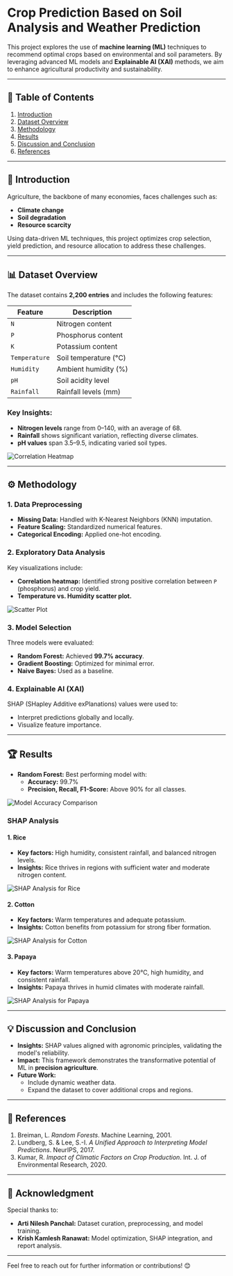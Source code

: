 # Crop Prediction Based on Soil Analysis and Weather Prediction

This project explores the use of **machine learning (ML)** techniques to recommend optimal crops based on environmental and soil parameters. By leveraging advanced ML models and **Explainable AI (XAI)** methods, we aim to enhance agricultural productivity and sustainability.

---

## 📖 Table of Contents
1. [Introduction](#introduction)
2. [Dataset Overview](#dataset-overview)
3. [Methodology](#methodology)
4. [Results](#results)
5. [Discussion and Conclusion](#discussion-and-conclusion)
6. [References](#references)

---

## 🧐 Introduction
Agriculture, the backbone of many economies, faces challenges such as:
- **Climate change**
- **Soil degradation**
- **Resource scarcity**

Using data-driven ML techniques, this project optimizes crop selection, yield prediction, and resource allocation to address these challenges.

---

## 📊 Dataset Overview
The dataset contains **2,200 entries** and includes the following features:

| Feature      | Description                   |
|--------------|-------------------------------|
| `N`          | Nitrogen content              |
| `P`          | Phosphorus content           |
| `K`          | Potassium content            |
| `Temperature`| Soil temperature (°C)       |
| `Humidity`   | Ambient humidity (%)        |
| `pH`         | Soil acidity level           |
| `Rainfall`   | Rainfall levels (mm)         |

### Key Insights:
- **Nitrogen levels** range from 0–140, with an average of 68.
- **Rainfall** shows significant variation, reflecting diverse climates.
- **pH values** span 3.5–9.5, indicating varied soil types.

![Correlation Heatmap](![image](https://github.com/user-attachments/assets/05715856-a686-4ced-bd8b-80af7d858168)
) <!-- Replace with your heatmap URL -->

---

## ⚙️ Methodology

### 1. **Data Preprocessing**
- **Missing Data:** Handled with K-Nearest Neighbors (KNN) imputation.
- **Feature Scaling:** Standardized numerical features.
- **Categorical Encoding:** Applied one-hot encoding.

### 2. **Exploratory Data Analysis**
Key visualizations include:
- **Correlation heatmap:** Identified strong positive correlation between `P` (phosphorus) and crop yield.
- **Temperature vs. Humidity scatter plot.**

![Scatter Plot](![download](https://github.com/user-attachments/assets/55a93544-db7e-412f-9662-5c41b6676538)
) <!-- Replace with your scatter plot URL -->

### 3. **Model Selection**
Three models were evaluated:
- **Random Forest:** Achieved **99.7% accuracy**.
- **Gradient Boosting:** Optimized for minimal error.
- **Naive Bayes:** Used as a baseline.

### 4. **Explainable AI (XAI)**
SHAP (SHapley Additive exPlanations) values were used to:
- Interpret predictions globally and locally.
- Visualize feature importance.

---

## 🏆 Results
- **Random Forest:** Best performing model with:
  - **Accuracy:** 99.7%
  - **Precision, Recall, F1-Score:** Above 90% for all classes.
  
![Model Accuracy Comparison](![image](https://github.com/user-attachments/assets/905a0746-c27f-4cf8-bd7f-1e9f59f1dbc8)
) <!-- Replace with your accuracy comparison chart -->

### SHAP Analysis

#### 1. **Rice**
- **Key factors:** High humidity, consistent rainfall, and balanced nitrogen levels.
- **Insights:** Rice thrives in regions with sufficient water and moderate nitrogen content.
  
![SHAP Analysis for Rice](![image](https://github.com/user-attachments/assets/f927bf49-d12c-46cb-b364-70f20e0f4ac2)
) <!-- Replace with your SHAP image for rice -->

#### 2. **Cotton**
- **Key factors:** Warm temperatures and adequate potassium.
- **Insights:** Cotton benefits from potassium for strong fiber formation.
  
![SHAP Analysis for Cotton](![image](https://github.com/user-attachments/assets/427f98ae-7e73-4212-8047-59477a1d4f31)
) <!-- Replace with your SHAP image for cotton -->

#### 3. **Papaya**
- **Key factors:** Warm temperatures above 20°C, high humidity, and consistent rainfall.
- **Insights:** Papaya thrives in humid climates with moderate rainfall.
  
![SHAP Analysis for Papaya](![image](https://github.com/user-attachments/assets/d4bb1969-468c-47e8-8a26-0e7b488f584b)
) <!-- Replace with your SHAP image for papaya -->

---

## 💡 Discussion and Conclusion
- **Insights:** SHAP values aligned with agronomic principles, validating the model's reliability.
- **Impact:** This framework demonstrates the transformative potential of ML in **precision agriculture**.
- **Future Work:**
  - Include dynamic weather data.
  - Expand the dataset to cover additional crops and regions.

---

## 🔗 References
1. Breiman, L. *Random Forests*. Machine Learning, 2001.
2. Lundberg, S. & Lee, S.-I. *A Unified Approach to Interpreting Model Predictions*. NeurIPS, 2017.
3. Kumar, R. *Impact of Climatic Factors on Crop Production*. Int. J. of Environmental Research, 2020.

---

## 🎉 Acknowledgment
Special thanks to:
- **Arti Nilesh Panchal:** Dataset curation, preprocessing, and model training.
- **Krish Kamlesh Ranawat:** Model optimization, SHAP integration, and report analysis.

---

Feel free to reach out for further information or contributions! 😊
